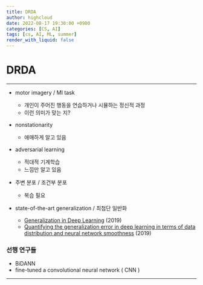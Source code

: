 ```yaml
---
title: DRDA
author: highcloud
date: 2022-08-17 19:30:00 +0900
categories: [CS, AI]
tags: [cs, AI, ML, summer]
render_with_liquid: false
---
```


<h1 id="drda">DRDA</h1>
<hr>
<ul>
<li>
<p>motor imagery / MI task</p>
<ul>
<li>개인이 주어진 행동을 연습하거나 시뮬하는 정신적 과정</li>
<li>이런 의미가 맞는 지?</li>
</ul>
</li>
<li>
<p>nonstationarity</p>
<ul>
<li>애매하게 알고 있음</li>
</ul>
</li>
<li>
<p>adversarial learning</p>
<ul>
<li>적대적 기계학습</li>
<li>느낌만 알고 있음</li>
</ul>
</li>
<li>
<p>주변 분포 / 조건부 분포</p>
<ul>
<li>복습 필요</li>
</ul>
</li>
<li>
<p>state-of-the-art generalization / 최첨단 일반화</p>
<ul>
<li><a href="https://arxiv.org/pdf/1710.05468.pdf">Generalization in Deep Learning</a>  (2019)</li>
<li><a href="https://arxiv.org/pdf/1905.11427.pdf">Quantifying the generalization error in deep learning in terms of data distribution and neural network smoothness</a>  (2019)</li>
</ul>
</li>
</ul>
<h3 id="선행-연구들">선행 연구들</h3>
<ul>
<li>BiDANN</li>
<li>fine-tuned a convolutional neural network ( CNN )</li>
</ul>
<hr>

